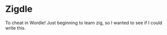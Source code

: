 # Zigdle
To cheat in Wordle! Just beginning to learn zig, so I wanted to see if I could write this.
